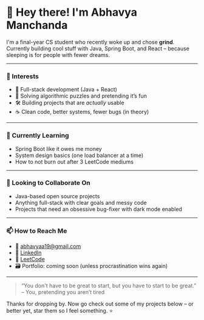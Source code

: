 # 👋 Hey there! I'm Abhavya Manchanda

I'm a final-year CS student who recently woke up and chose **grind**.  
Currently building cool stuff with Java, Spring Boot, and React – because sleeping is for people with fewer dreams.

---

### 👀 Interests
- 🚀 Full-stack development (Java + React)
- 🧠 Solving algorithmic puzzles and pretending it’s fun
- 🛠️ Building projects that are *actually* usable
- ☕ Clean code, better systems, fewer bugs (in theory)

---

### 🌱 Currently Learning
- Spring Boot like it owes me money  
- System design basics (one load balancer at a time)  
- How to not burn out after 3 LeetCode mediums

---

### 🤝 Looking to Collaborate On
- Java-based open source projects  
- Anything full-stack with clear goals and messy code  
- Projects that need an obsessive bug-fixer with dark mode enabled

---

### 📫 How to Reach Me
- 📧 [abhavyaa19@gmail.com](mailto:abhavyaa19@gmail.com)  
- 🔗 [LinkedIn](https://www.linkedin.com/in/abhavyamanchanda19/)
- 🔗 [LeetCode](https://leetcode.com/u/abhavya1905/)
- 🗃️ Portfolio: coming soon (unless procrastination wins again)

---

> “You don't have to be great to start, but you have to start to be great.”  
> – You, pretending you aren’t tired

Thanks for dropping by. Now go check out some of my projects below – or better yet, star them so I feel something. ⭐
